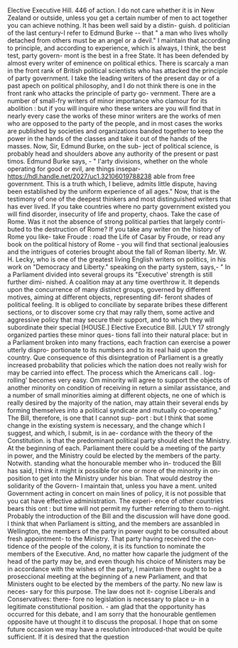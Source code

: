 Elective Executive Hill. 446 of action. I do not care whether it is in New Zealand or outside, unless you get a certain number of men to act together you can achieve nothing. It has been well said by a distin- guish. d politician of the last century-I refer to Edmund Burke -- that " a man who lives wholly detached from others must be an angel or a devil." I maintain that according to principle, and according to experience, which is always, I think, the best test, party govern- mont is the best in a free State. It has been defended by almost every writer of eminence on political ethics. There is scarcaly a man in the front rank of British political scientists who has attacked the principle of party government. I take the leading writers of the present day or of a past apech on political philosophy, and I do not think there is one in the front rank who attacks the principle of party go- vernment. There are a number of small-fry writers of minor importance who clamour for its abolition : but if you will inquire who these writers are you will find that in nearly every case the works of these minor writers are the works of men who are opposed to the party of the people, and in most cases the works are published by societies and organizations banded together to keep the power in the hands of the classes and take it out of the hands of the masses. Now, Sir, Edmund Burke, on the sub- ject of political science, is probably head and shoulders above any authority of the present or past timos. Edmund Burke says, - " l'arty divisions, whether on the whole operating for good or evil, are things insepar- https://hdl.handle.net/2027/uc1.32106019788238 able from free government. This is a truth which, I believe, admits little dispute, having been established by the uniform experience of all ages." Now, that is the testimony of one of the deepest thinkers and most distinguished writers that has ever lived. If you take countries where no party government existed you will find disorder, insecurity of life and property, chaos. Take the case of Rome. Was it not the absence of strong political parties that largely contri- buted to the destruction of Rome? If you take any writer on the history of Rome you like- take Froude : road the Life of Casar by Froude, or read any book on the political history of Rome - you will find that sectional jealousies and the intrigues of coteries brought about the fall of Roman liberty. Mr. W. H. Lecky, who is one of the greatest living English writers on politics, in his work on "Democracy and Liberty." speaking on the party system, says,- " In a Parliament divided into several groups its "Executive' strength is still further dimi- nished. A coalition may at any time overthrow it. It depends upon the concurrence of many distinct groups, governed by different motives, aiming at different objects, representing dif- feront shades of political feeling. It is obliged to conciliate by separate bribes these different sections, or to discover some cry that may rally them, some active and aggressive policy that may secure their support, and to which they will subordinate their special [HOUSE.] Elective Executice Bill. [JULY 17 strongly organized parties these minor ques- tions fall into their natural place: but in a Parliament broken into many fractions, each fraction can exercise a power utterly dispro- portionate to its numbers and to its real haid upon the country. Que consequence of this disintegration of Parliament is a greatly increased probability that policies which the nation does not really wish for may be carried into effect. The process which the Americans call . log-rolling' becomes very easy. Om minority will agree to support the objects of another minority on condition of receiving in return a similar assistance, and a number of small minorities aiming at different objects, ne one of which is really desired by the majority of the nation, may attain their several ends by forming themselves into a political syndicate and mutually co-operating." The Bill, therefore, is one that I cannot sup- port : but I think that some change in the existing system is necessary, and the change which I suggest, and which, I submit, is in ae- cordance with the theory of the Constitution. is that the predominant political party should elect the Ministry. At the beginning of each. Parliament there could be a meeting of the party in power, and the Ministry could be elected by the members of the party. Notwith. standing what the honourable member who in- troduced the Bill has said, I think it might ix possible for one or more of the minority in on- position to get into the Ministry under his bian. That would destroy the solidarity of the Govern- I maintain that, unless you have a ment. united Government acting in concert on main lines of policy, it is not possible that you cat have effective administration. The experi- ence of other countries bears this ont : but time will not permit my further referring to them to-night. Probably the introduction of the Bill and the discussion will have done good. I think that when Parliament is sitting, and the members are assanbled in Wellington, the members of the party in power ought to be consulted about fresh appointment- to the Ministry. That party having received the con- tidence of the people of the colony, it is its function to nominate the members of the Executive. And, no matter how caparle the judgment of the head of the party may be, and even though his choice of Ministers may be in accordance with the wishes of the party, I maintain there ought to be a proseccional meeting at the beginning of a new Parliament, and that Ministers ought to be elected by the members of the party. No new law is neces- sary for this purpose. The law does not it- cognise Liberals and Conservatives: there- fore no legislation is necessary to place u- in a legitimate constitutional position. - am glad that the opportunity has occurred for this debate, and I am sorry that the honourable gentlemen opposite have ut thought it to discuss the proposal. I hope that on some future occasion we may have a resolution introduced-that would be quite sufficient. If it is desired that the question 